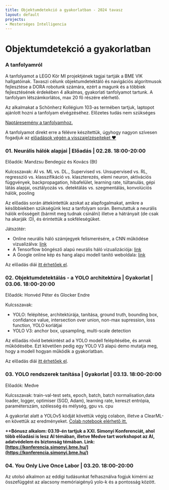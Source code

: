 ```yaml
---
title: Objektumdetekció a gyakorlatban - 2024 tavasz 
layout: default
projects: 
- Mesterséges Intelligencia
---
```

# Objektumdetekció a gyakorlatban

### A tanfolyamról
A tanfolyamot a LEGO Kör MI projektjének tagjai tartják a BME VIK hallgatóinak. Tavaszi célunk objektumdetektáló és navigációs algoritmusok fejlesztése a DORA robotunk számára, ezért a magunk és a többiek fejlesztésének érdekében 4 alkalmas, gyakorlati tanfolyamot tartunk. A tanfolyam létszámkorlátos, max 20 fő részére elérhető.

Az alkalmakat a Schönherz Kollégium 103-as termében tartjuk, laptopot ajánlott hozni a tanfolyam elvégzéséhez. Előzetes tudás nem szükséges

[Naptáresemény a tanfolyamhoz.](https://calendar.google.com/calendar/event?action=TEMPLATE&tmeid=MmVvbjMwY3BzODJtOXRnMjlsMDdyMmNkNGpfMjAyNDAzMjBUMTcwMDAwWiBiYXJ0b3MuZWxla2VzLm1pa2xvc0BzaW1vbnlpLmJtZS5odQ&tmsrc=bartos.elekes.miklos%40simonyi.bme.hu&scp=ALL)

A tanfolyamot direkt erre a félévre készítettük, úgyhogy nagyon szívesen fogadjuk az [előadások végén a visszajelzéseiteket ❤️](https://docs.google.com/forms/d/e/1FAIpQLSd55wBmhWOD9Ly0n1bIcTVcysuMusUQnnGvBdPRESq-INgypw/viewform)

### 01. Neurális hálók alapjai | Előadás | 02.28. 18:00-20:00

Előadók: Mandzsu Bendegúz és Kovács (Bt)

Kulcsszavak: AI vs. ML vs. DL., Supervised vs. Unsupervised vs. RL, regresszió vs. klasszifikáció vs. klaszterezés, elemi neuron, aktivációs függvények, backpropagation, hibafelület, learning rate, túltanulás, gépi látás alapjai, osztályozás vs. detektálás vs. szegmentálás, konvolúciós hálók, pooling

Az előadás során áttekintettük azokat az alapfogalmakat, amikre a későbbiekben szükségünk lesz a tanfolyam során. Bemutattuk a neurális hálók erősségeit (bármit meg tudnak csinálni) illetve a hátrányait (de csak ha akarják :D), és érintettük a sokféleségüket. 

Játszótér:
 - Online neurális háló számjegyek felismerésére, a CNN működése vizualizálva: [link](https://adamharley.com/nn_vis/)
 - A Tensorflow böngésző alapú neurális háló vizualizációja: [link](https://playground.tensorflow.org)
 - A Google online kép és hang alapú modell tanító weboldala: [link](https://teachablemachine.withgoogle.com/)

Az előadás diái [itt érhetőek el](https://drive.google.com/file/d/1IexfnnaOv36vveF-RExzD9VpMYfa8xQt/view?usp=sharing). 

### 02. Objektumdetektálás - a YOLO architektúra | Gyakorlat | 03.06. 18:00-20:00

Előadók: Honvéd Péter és Glocker Endre

Kulcsszavak:
 - YOLO: felépítése, architektúrája, tanítása, ground truth, bounding box, confidance value, intersection over union, non-max supression, loss function, YOLO korlátjai
 - YOLO V3: anchor box, upsampling, multi-scale detection

Az előadás rövid betekintést ad a YOLO modell felépítésébe, és annak működésébe. Ezt követően pedig egy YOLO V3 alapú demo mutatja meg, hogy a modell hogyan működik a gyakorlatban.

Az előadás diái [itt érhetőek el](https://docs.google.com/presentation/d/1xbbSQd3La0Rw6IBpsUhwyA-ldPQNyf8-/edit#slide=id.p5).

### 03. YOLO rendszerek tanítása | Gyakorlat | 03.13. 18:00-20:00

Előadók: Medve

Kulcsszavak: train-val-test sets, epoch, batch, batch normalisation,data loader, logger, optimiser (SGD, Adam), learning rate, kereszt entrópia, paraméterszám, szélesség és mélység, gpu vs. cpu

A gyakorlat alatt a YOLOv5 kódját követtük végig colabon, illetve a ClearML-en követtük az eredményeket. [Colab notebook elérhető itt.](https://colab.research.google.com/github/ultralytics/yolov5/blob/master/tutorial.ipynb)

**++Bónusz alkalom: 03.19-én tartjuk a XXI. Simonyi Konferenciát, ahol több előadási is lesz AI témában, illetve Medve tart workshopot az AI, adatvédelem és biztonság témában. Link: [https://konferencia.simonyi.bme.hu/](https://konferencia.simonyi.bme.hu/)**

### 04. You Only Live Once Labor | 03.20. 18:00-20:00

Az utolsó alkalmon az eddigi tudásunkat felhasználva fogjuk kimérni az összefüggést az alacsony memóriaigényű yolo-k és a pontosság között.
